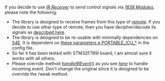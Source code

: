  If you decide to use *[IR Receiver](https://github.com/abusous2000/Struts4Embedded/tree/master/source/Controls/IRReceiver)* to send control signals via *[1838 Modules](https://www.aliexpress.com/i/4000516220084.html)*, please note the following:
   - The library is designed to receive frames from this type of [remote](https://www.aliexpress.com/item/1734458680.html). If you decide to use other type of remote, then you have decipher/decode its signals as [described here](https://www.playembedded.org/blog/ir-remote-and-stm32-using-chibios/).
   - The library is designed to be re-usable with minimally dependencies on [S4E](https://github.com/abusous2000/Struts4Embedded). It is dependent on [these parameters e PORTABLE_ICU_*](https://github.com/abusous2000/MP3PlayerUsingSTM32F7/blob/master/cfg/stm32f769i_discovery/Strust4EmbeddedConf.h#L100) in the config file.
   - So far it has been tested with STM32F769i board; I am almost sure it works with all others.
   - Please override method *[handleIREvent()](https://github.com/abusous2000/Struts4Embedded/blob/master/source/Controls/IRReceiver/IRReceiver.c#L103)* as you see *[here](https://github.com/abusous2000/MP3PlayerUsingSTM32F7/blob/master/main.c#L227)* to handle incoming event. Don't change the original since it is designed to be override the /weak method.
